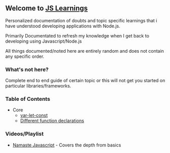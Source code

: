 ## Welcome to [JS Learnings](https://kartikyadav9.github.io/js-learnings/)

Personalized documentation of doubts and topic specific learnings that i have understood developing applications with Node.js.

Primarily Documentated to refresh my knowledge when I get back to developing using Javascript/Node.js

All things documented/noted here are entirely random and does not contain any specific order.

### What's not here?
Complete end to end guide of certain topic or this will not get you started on particular libraries/frameworks. 

### Table of Contents
* Core
	* [var-let-const](./core/var-let-const.md)
	* [Different function declarations](./core/function-declaration.md)
	
### Videos/Playlist
* [Namaste Javascript](https://www.youtube.com/watch?v=pN6jk0uUrD8&list=PLlasXeu85E9cQ32gLCvAvr9vNaUccPVNP) - Covers the depth from basics
